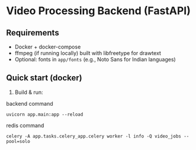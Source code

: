 # Video Processing Backend (FastAPI)

## Requirements

- Docker + docker-compose
- ffmpeg (if running locally) built with libfreetype for drawtext
- Optional: fonts in `app/fonts` (e.g., Noto Sans for Indian languages)

## Quick start (docker)

1. Build & run:

backend command

```
uvicorn app.main:app --reload
```

redis command

```
celery -A app.tasks.celery_app.celery worker -l info -Q video_jobs --pool=solo
```

